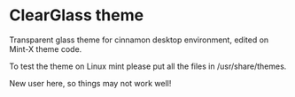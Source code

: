 # ClearGlass theme

Transparent glass theme for cinnamon desktop environment, edited on Mint-X theme code.

To test the theme on Linux mint please put all the files in /usr/share/themes.

New user here, so things may not work well!

